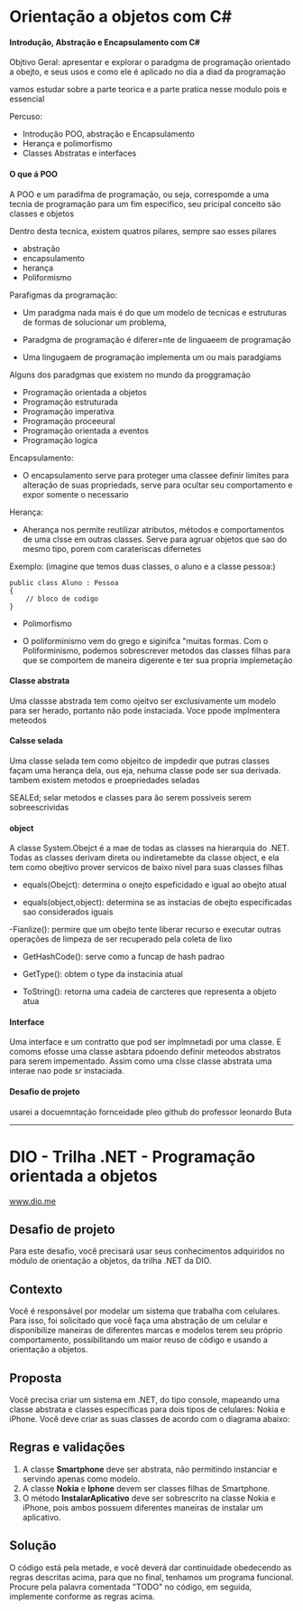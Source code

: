 # Orientação a objetos com C#
#### Introdução, Abstração e Encapsulamento com C#

Objtivo Geral: apresentar e explorar o paradgma de programação orientado a obejto, e seus usos e como ele é aplicado no dia a diad da programação

vamos estudar sobre a parte teorica e a parte pratica nesse modulo pois e essencial

Percuso:

- Introdução POO, abstração e Encapsulamento
- Herança e polimorfismo
- Classes Abstratas e interfaces

#### O que á POO

A POO e um paradifma de programação, ou seja, correspomde a uma tecnia de programação para um fim especifico, seu pricipal conceito são classes e objetos

Dentro desta tecnica, existem quatros pilares, sempre sao esses pilares

- abstração
- encapsulamento
- herança
- Poliformismo

Parafigmas da programação:

- Um paradgma nada mais é do que um modelo de tecnicas e estruturas de formas de solucionar um problema,

- Paradgma de programação é diferer=nte de linguaeem de programação

- Uma lingugaem de programação implementa um ou mais paradgiams

Alguns dos paradgmas que existem no mundo da proggramação

- Programação orientada a objetos
- Programação estruturada
- Programação imperativa
- Programação proceeural
- Programação orientada a eventos
- Programação logica

Encapsulamento:

- O encapsulamento serve para proteger uma classee definir limites para alteração de suas propriedads, serve para ocultar seu comportamento e expor somente o necessario

Herança:

-  Aherança nos permite reutilizar atributos, métodos e comportamentos de uma clsse em outras classes. Serve para agruar objetos que sao do mesmo tipo, porem com carateriscas difernetes

Exemplo: (imagine que temos duas classes, o aluno e a classe pessoa:)


    public class Aluno : Pessoa
    {
        // bloco de codigo
    }

- Polimorfismo

- O poliforminismo vem do grego e siginifca "muitas formas. Com o Poliforminismo, podemos sobrescrever metodos das classes filhas para que se comportem de maneira digerente e ter sua propria implemetação

#### Classe abstrata

Uma classse abstrada tem como ojeitvo ser exclusivamente um modelo para ser herado, portanto não pode instaciada. Voce ppode implmentera meteodos

#### Calsse selada

Uma classe selada tem como objeitco de impdedir que putras classes façam uma herança dela, ous eja, nehuma classe pode ser sua derivada. tambem existem metodos e proepriedades seladas

SEALEd; selar metodos e classes para ão serem possiveis serem sobreescrividas

#### object

A classe System.Obejct é a mae de todas as classes na hierarquia do .NET. Todas as classes derivam direta ou indiretamebte da classe object, e ela tem como obejtivo prover servicos de baixo nivel para suas classes filhas

- equals(Obejct): determina o onejto espeficidado e igual ao obejto atual

- equals(object,object):  determina se as instacias de obejto especificadas sao considerados iguais

-Fianlize(): permire que um obejto tente liberar recurso e executar outras operações de limpeza de ser recuperado pela coleta de lixo

- GetHashCode(): serve como a funcap de hash padrao

- GetType(): obtem o type da instacinia atual

- ToString(): retorna uma cadeia de carcteres que representa a objeto atua

#### Interface

Uma interface e um contratto que pod ser implmnetadi por uma classe. E comoms efosse uma classe asbtara pdoendo  definir meteodos abstratos para serem impementado. Assim como uma clsse classe abstrata uma interae nao pode sr instaciada.

#### Desafio de projeto

usarei a docuemntação fornceidade pleo github do professor leonardo Buta

--------------------------------------------------------------
# DIO - Trilha .NET - Programação orientada a objetos
www.dio.me

## Desafio de projeto
Para este desafio, você precisará usar seus conhecimentos adquiridos no módulo de orientação a objetos, da trilha .NET da DIO.

## Contexto
Você é responsável por modelar um sistema que trabalha com celulares. Para isso, foi solicitado que você faça uma abstração de um celular e disponibilize maneiras de diferentes marcas e modelos terem seu próprio comportamento, possibilitando um maior reuso de código e usando a orientação a objetos.

## Proposta
Você precisa criar um sistema em .NET, do tipo console, mapeando uma classe abstrata e classes específicas para dois tipos de celulares: Nokia e iPhone. 
Você deve criar as suas classes de acordo com o diagrama abaixo:

## Regras e validações
1. A classe **Smartphone** deve ser abstrata, não permitindo instanciar e servindo apenas como modelo.
2. A classe **Nokia** e **Iphone** devem ser classes filhas de Smartphone.
3. O método **InstalarAplicativo** deve ser sobrescrito na classe Nokia e iPhone, pois ambos possuem diferentes maneiras de instalar um aplicativo.

## Solução
O código está pela metade, e você deverá dar continuidade obedecendo as regras descritas acima, para que no final, tenhamos um programa funcional. Procure pela palavra comentada "TODO" no código, em seguida, implemente conforme as regras acima.

